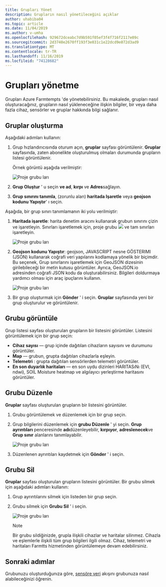 ```yaml
---
title: Grupları Yönet
description: Grupların nasıl yönetileceğini açıklar
author: uhabiba04
ms.topic: article
ms.date: 11/04/2019
ms.author: v-umha
ms.openlocfilehash: 929672dceabc7d9b591f05ef3f4f716f2117e09c
ms.sourcegitcommit: 2d3740e2670ff193f3e031c1e22dcd9e072d3ad9
ms.translationtype: MT
ms.contentlocale: tr-TR
ms.lasthandoff: 11/16/2019
ms.locfileid: "74128682"
---
```

# <a name="manage-farms"></a>Grupları yönetme

Grupları Azure Farmtempts 'de yönetebilirsiniz. Bu makalede, grupları nasıl oluşturacağınız, grupların nasıl yükleneceğine ilişkin bilgiler, bir veya daha fazla cihaz, sensörler ve gruplar hakkında bilgi sağlanır.

## <a name="create-farms"></a>Gruplar oluşturma

Aşağıdaki adımları kullanın:

1. Grup hızlandırıcısında oturum açın, **gruplar** sayfası görüntülenir.
    **Gruplar** sayfasında, zaten abonelikte oluşturulmuş olmaları durumunda grupların listesi görüntülenir.

    Örnek görüntü aşağıda verilmiştir:

    ![Proje grubu ları](./media/create-farms/create-farm-main-page-1.png)


2. **Grup Oluştur** ' u seçin **ve ad**, **kırpı** ve **Adres**sağlayın.
3. **Grup sınırını tanımla**, (zorunlu alan) **haritada Işaretle** veya **geojson kodunu Yapıştır**' ı seçin.

Aşağıda, bir grup sınırı tanımlamanın iki yolu verilmiştir:

1. **Haritada işaretle**: harita denetim aracını kullanarak grubun sınırını çizin ve işaretleyin. Sınırları işaretlemek için, proje grubu ![](./media/create-farms/pencil-icon-1.png) ve tam sınırları işaretleyin.

    ![Proje grubu ları](./media/create-farms/create-farm-mark-on-map-1.png)

2. **Geojson kodunu Yapıştır**: geojson, JAVASCRIPT nesne GÖSTERIMI (JSON) kullanarak coğrafi veri yapılarını kodlamaya yönelik bir biçimdir. Bu seçenek, Grup sınırlarını işaretlemek için GeoJSON dizesinin girilebileceği bir metin kutusu görüntüler. Ayrıca, GeoJSON.io adresinden coğrafi JSON kodu da oluşturabilirsiniz.
Bilgileri doldurmaya yardımcı olması için araç ipuçlarını kullanın.

    ![Proje grubu ları](./media/create-farms/create-new-farm-1.png)

4.  Bir grup oluşturmak için **Gönder** ' i seçin. **Gruplar** sayfasında yeni bir grup oluşturulur ve görüntülenir.

## <a name="view-farm"></a>Grubu görüntüle

Grup listesi sayfası oluşturulan grupların bir listesini görüntüler. Listesini görüntülemek için bir grup seçin:

 - **Cihaz sayısı** — grup içinde dağıtılan cihazların sayısını ve durumunu görüntüler.
 - **Map** — grubun, grupta dağıtılan cihazlarla eşleyin.
 - **Telemetri** : grupta dağıtılan sensörlerden telemetri görüntüler.
 - **En son duyarlık haritaları** — en son uydu dizinleri HARITASıNı (EVI, ndwi), SOIL Moisture heatmap ve algılayıcı yerleştirme haritasını görüntüler.

## <a name="edit-farm"></a>Grubu Düzenle

**Gruplar** sayfası oluşturulan grupların bir listesini görüntüler.

1.  Grubu görüntülemek ve düzenlemek için bir grup seçin.
2.  Grup bilgilerini düzenlemek için **grubu Düzenle** ' yi seçin. **Grup ayrıntıları** penceresinde **adı**düzenleyebilir, **kırpıyor**, **adreslenecek**ve **Grup sınır** alanlarını tanımlayabilir.

    ![Proje grubu ları](./media/create-farms/edit-farm-1.png)

3. Düzenlenen ayrıntıları kaydetmek için **Gönder** ' i seçin.

## <a name="delete-farm"></a>Grubu Sil

**Gruplar** sayfası oluşturulan grupların listesini görüntüler. Bir grubu silmek için aşağıdaki adımları kullanın:

1.  Grup ayrıntılarını silmek için listeden bir grup seçin.
2.  Grubu silmek için **Grubu Sil** ' i seçin.

    ![Proje grubu ları](./media/create-farms/delete-farm-1.png)

    > [!NOTE]
    > Bir grubu sildiğinizde, grupla ilişkili cihazlar ve haritalar silinmez. Cihazla ve eşlemlerle ilişkili tüm grup bilgileri ilgili olmaz. Cihaz, telemetri ve haritaları Farmtts hizmetinden görüntülemeye devam edebilirsiniz.


## <a name="next-steps"></a>Sonraki adımlar

Grubunuzu oluşturduğunıza göre, [sensöre veri](get-sensor-data-from-sensor-partner.md) akışını grubunuza nasıl alabileceğinizi öğrenin.
